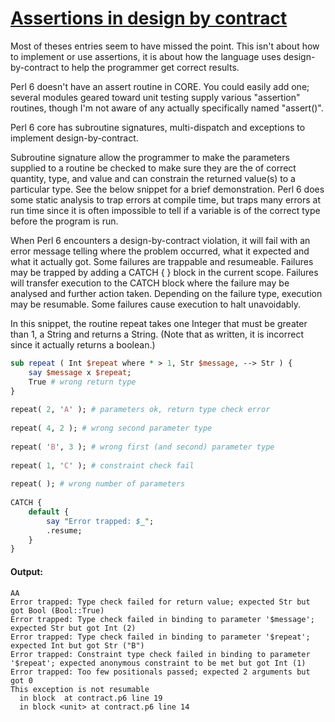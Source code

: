 [1]: https://rosettacode.org/wiki/Assertions_in_design_by_contract

# [Assertions in design by contract][1]

Most of theses entries seem to have missed the point. This isn't about how to implement or use assertions, it is about how the language uses design-by-contract to help the programmer get correct results.



Perl 6 doesn't have an assert routine in CORE. You could easily add one; several modules geared toward unit testing supply various "assertion" routines, though I'm not aware of any actually specifically named "assert()".



Perl 6 core has subroutine signatures, multi-dispatch and exceptions to implement design-by-contract.



Subroutine signature allow the programmer to make the parameters supplied to a routine be checked to make sure they are the of correct quantity, type, and value and can constrain the returned value(s) to a particular type. See the below snippet for a brief demonstration. Perl 6 does some static analysis to trap errors at compile time, but traps many errors at run time since it is often impossible to tell if a variable is of the correct type before the program is run.



When Perl 6 encounters a design-by-contract violation, it will fail with an error message telling where the problem occurred, what it expected and what it actually got. Some failures are trappable and resumeable. Failures may be trapped by adding a CATCH { } block in the current scope. Failures will transfer execution to the CATCH block where the failure may be analysed and further action taken. Depending on the failure type, execution may be resumable. Some failures cause execution to halt unavoidably.



In this snippet, the routine repeat takes one Integer that must be greater than 1, a String and returns a String. (Note that as written, it is incorrect since it actually returns a boolean.)

```perl
sub repeat ( Int $repeat where * > 1, Str $message, --> Str ) {
    say $message x $repeat;
    True # wrong return type
}
 
repeat( 2, 'A' ); # parameters ok, return type check error
 
repeat( 4, 2 ); # wrong second parameter type
 
repeat( 'B', 3 ); # wrong first (and second) parameter type
 
repeat( 1, 'C' ); # constraint check fail
 
repeat( ); # wrong number of parameters
 
CATCH {
    default {
        say "Error trapped: $_";
        .resume;
    }
}
```

#### Output:
```
AA
Error trapped: Type check failed for return value; expected Str but got Bool (Bool::True)
Error trapped: Type check failed in binding to parameter '$message'; expected Str but got Int (2)
Error trapped: Type check failed in binding to parameter '$repeat'; expected Int but got Str ("B")
Error trapped: Constraint type check failed in binding to parameter '$repeat'; expected anonymous constraint to be met but got Int (1)
Error trapped: Too few positionals passed; expected 2 arguments but got 0
This exception is not resumable
  in block  at contract.p6 line 19
  in block <unit> at contract.p6 line 14
```
